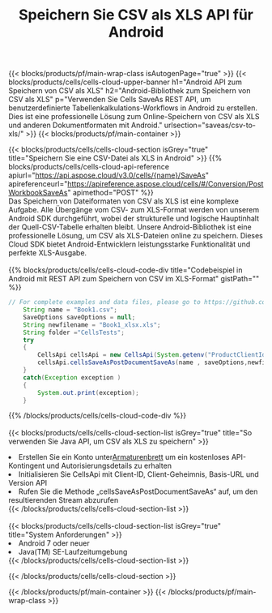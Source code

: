 ﻿---
title:  Speichern Sie CSV als XLS API für Android
description: Verwenden von Aspose.Cells Cloud SDK für Android zum Speichern von CSV-Formatdateien als XLS-Formatdateien.
url: /de/android/saveas/csv-to-xls/
---
{{< blocks/products/pf/main-wrap-class isAutogenPage="true" >}}
{{< blocks/products/cells/cells-cloud-upper-banner h1="Android API zum Speichern von CSV als XLS" h2="Android-Bibliothek zum Speichern von CSV als XLS" p="Verwenden Sie Cells SaveAs REST API, um benutzerdefinierte Tabellenkalkulations-Workflows in Android zu erstellen. Dies ist eine professionelle Lösung zum Online-Speichern von CSV als XLS und anderen Dokumentformaten mit Android." urlsection="saveas/csv-to-xls/" >}}
{{< blocks/products/pf/main-container >}}

{{< blocks/products/cells/cells-cloud-section isGrey="true" title="Speichern Sie eine CSV-Datei als XLS in Android" >}}
{{% blocks/products/cells/cells-cloud-api-reference apiurl="https://api.aspose.cloud/v3.0/cells/{name}/SaveAs" apireferenceurl="https://apireference.aspose.cloud/cells/#/Conversion/PostWorkbookSaveAs" apimethod="POST" %}}
<br/>
Das Speichern von Dateiformaten von CSV als XLS ist eine komplexe Aufgabe. Alle Übergänge vom CSV- zum XLS-Format werden von unserem Android SDK durchgeführt, wobei der strukturelle und logische Hauptinhalt der Quell-CSV-Tabelle erhalten bleibt. Unsere Android-Bibliothek ist eine professionelle Lösung, um CSV als XLS-Dateien online zu speichern. Dieses Cloud SDK bietet Android-Entwicklern leistungsstarke Funktionalität und perfekte XLS-Ausgabe.
<br/>
<br/>
{{% blocks/products/cells/cells-cloud-code-div title="Codebeispiel in Android mit REST API zum Speichern von CSV im XLS-Format" gistPath="" %}}
  
```java
// For complete examples and data files, please go to https://github.com/aspose-cells-cloud/aspose-cells-cloud-android/
    String name = "Book1.csv";
    SaveOptions saveOptions = null;
    String newfilename = "Book1_xlsx.xls";
    String folder ="CellsTests";
    try
    {
        CellsApi cellsApi = new CellsApi(System.getenv("ProductClientId"), System.getenv("ProductClientSecret"));
        cellsApi.cellsSaveAsPostDocumentSaveAs(name , saveOptions,newfilename,false,false,folder,null,null,null,true);                       
    }
    catch(Exception exception )
    {
        System.out.print(exception);
    }
```
  
{{% /blocks/products/cells/cells-cloud-code-div %}}
<br/>
<br/>
{{< blocks/products/cells/cells-cloud-section-list isGrey="true" title="So verwenden Sie Java API, um CSV als XLS zu speichern" >}}
<li> Erstellen Sie ein Konto unter<a href="https://dashboard.aspose.cloud/">Armaturenbrett</a> um ein kostenloses API-Kontingent und Autorisierungsdetails zu erhalten</li>
<li>Initialisieren Sie CellsApi mit Client-ID, Client-Geheimnis, Basis-URL und Version API</li>
<li>Rufen Sie die Methode „cellsSaveAsPostDocumentSaveAs“ auf, um den resultierenden Stream abzurufen</li>
{{< /blocks/products/cells/cells-cloud-section-list >}}
<br/>
<br/>
{{< blocks/products/cells/cells-cloud-section-list isGrey="true" title="System Anforderungen" >}}
<li>Android 7 oder neuer</li>
<li>Java(TM) SE-Laufzeitumgebung</li>
{{< /blocks/products/cells/cells-cloud-section-list >}}

{{< /blocks/products/cells/cells-cloud-section >}}

{{< /blocks/products/pf/main-container >}}
{{< /blocks/products/pf/main-wrap-class >}}
